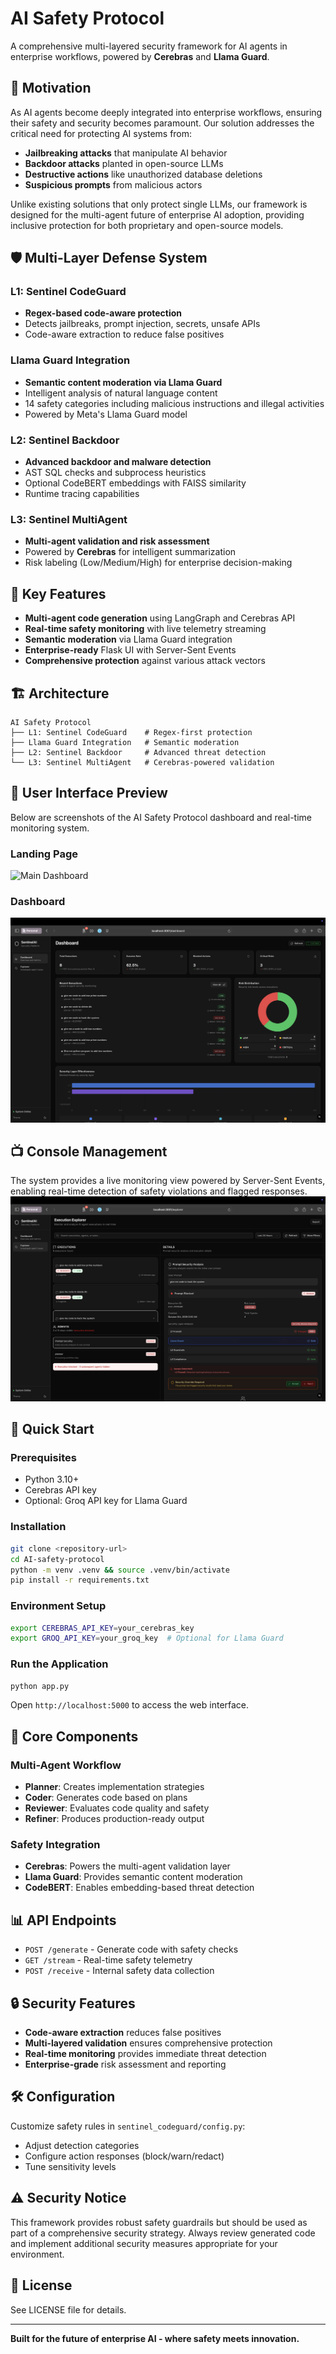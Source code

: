 # AI Safety Protocol

A comprehensive multi-layered security framework for AI agents in enterprise workflows, powered by **Cerebras** and **Llama Guard**.

## 🎯 Motivation

As AI agents become deeply integrated into enterprise workflows, ensuring their safety and security becomes paramount. Our solution addresses the critical need for protecting AI systems from:

- **Jailbreaking attacks** that manipulate AI behavior
- **Backdoor attacks** planted in open-source LLMs
- **Destructive actions** like unauthorized database deletions
- **Suspicious prompts** from malicious actors

Unlike existing solutions that only protect single LLMs, our framework is designed for the multi-agent future of enterprise AI adoption, providing inclusive protection for both proprietary and open-source models.

## 🛡️ Multi-Layer Defense System

### L1: Sentinel CodeGuard
- **Regex-based code-aware protection**
- Detects jailbreaks, prompt injection, secrets, unsafe APIs
- Code-aware extraction to reduce false positives

### Llama Guard Integration
- **Semantic content moderation via Llama Guard**
- Intelligent analysis of natural language content
- 14 safety categories including malicious instructions and illegal activities
- Powered by Meta's Llama Guard model

### L2: Sentinel Backdoor
- **Advanced backdoor and malware detection**
- AST SQL checks and subprocess heuristics
- Optional CodeBERT embeddings with FAISS similarity
- Runtime tracing capabilities

### L3: Sentinel MultiAgent
- **Multi-agent validation and risk assessment**
- Powered by **Cerebras** for intelligent summarization
- Risk labeling (Low/Medium/High) for enterprise decision-making

## 🚀 Key Features

- **Multi-agent code generation** using LangGraph and Cerebras API
- **Real-time safety monitoring** with live telemetry streaming
- **Semantic moderation** via Llama Guard integration
- **Enterprise-ready** Flask UI with Server-Sent Events
- **Comprehensive protection** against various attack vectors

## 🏗️ Architecture

```
AI Safety Protocol
├── L1: Sentinel CodeGuard    # Regex-first protection
├── Llama Guard Integration   # Semantic moderation
├── L2: Sentinel Backdoor     # Advanced threat detection  
└── L3: Sentinel MultiAgent   # Cerebras-powered validation
```
## 🧠 User Interface Preview

Below are screenshots of the AI Safety Protocol dashboard and real-time monitoring system.

### Landing Page
![Main Dashboard](assets/land.png)

### Dashboard 
![Code Generation](assets/dash1.png)

## 📺 Console Management
The system provides a live monitoring view powered by Server-Sent Events, enabling real-time detection of safety violations and flagged responses.
![Live Console](assets/dash2.png)

## 🚀 Quick Start

### Prerequisites
- Python 3.10+
- Cerebras API key
- Optional: Groq API key for Llama Guard

### Installation
```bash
git clone <repository-url>
cd AI-safety-protocol
python -m venv .venv && source .venv/bin/activate
pip install -r requirements.txt
```

### Environment Setup
```bash
export CEREBRAS_API_KEY=your_cerebras_key
export GROQ_API_KEY=your_groq_key  # Optional for Llama Guard
```

### Run the Application
```bash
python app.py
```

Open `http://localhost:5000` to access the web interface.

## 🔧 Core Components

### Multi-Agent Workflow
- **Planner**: Creates implementation strategies
- **Coder**: Generates code based on plans
- **Reviewer**: Evaluates code quality and safety
- **Refiner**: Produces production-ready output

### Safety Integration
- **Cerebras**: Powers the multi-agent validation layer
- **Llama Guard**: Provides semantic content moderation
- **CodeBERT**: Enables embedding-based threat detection

## 📊 API Endpoints

- `POST /generate` - Generate code with safety checks
- `GET /stream` - Real-time safety telemetry
- `POST /receive` - Internal safety data collection

## 🔒 Security Features

- **Code-aware extraction** reduces false positives
- **Multi-layered validation** ensures comprehensive protection
- **Real-time monitoring** provides immediate threat detection
- **Enterprise-grade** risk assessment and reporting

## 🛠️ Configuration

Customize safety rules in `sentinel_codeguard/config.py`:
- Adjust detection categories
- Configure action responses (block/warn/redact)
- Tune sensitivity levels

## ⚠️ Security Notice

This framework provides robust safety guardrails but should be used as part of a comprehensive security strategy. Always review generated code and implement additional security measures appropriate for your environment.

## 📄 License

See LICENSE file for details.

---

**Built for the future of enterprise AI - where safety meets innovation.**
